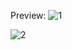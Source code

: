 Preview:
![1](https://github.com/superservesh/Youtube_clone-main/assets/149781342/78e1d989-3e18-4835-b79a-259a1a499c6f)

![2](https://github.com/superservesh/Youtube_clone-main/assets/149781342/0fc9c6fc-7d5c-43d1-bcc3-947dd904c67d)
